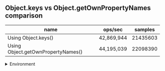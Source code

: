 ## Object.keys vs Object.getOwnPropertyNames comparison

|name|ops/sec|samples|
|-|-|-|
|Using Object.keys()|42,869,944|21435603|
|Using Object.getOwnPropertyNames()|44,195,039|22098390|


<details>
<summary>Environment</summary>

* __Machine:__ linux x64 | 4 vCPUs | 7.6GB Mem
* __Run:__ Tue May 06 2025 18:54:35 GMT+0000 (Coordinated Universal Time)
* __Node:__ `v18.20.8`
</details>

<!--
{"environment":{"platform":"linux","arch":"x64","cpus":4,"totalMemory":7.597835540771484},"benchmarks":[{"name":"Using Object.keys()","samples":21435603,"opsSec":42869944.423275515},{"name":"Using Object.getOwnPropertyNames()","samples":22098390,"opsSec":44195039.77611378}]}-->
